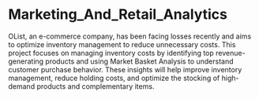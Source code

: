 # Marketing_And_Retail_Analytics

OList, an e-commerce company, has been facing losses recently and aims to optimize inventory management to reduce unnecessary costs. This project focuses on managing inventory costs by identifying top revenue-generating products and using Market Basket Analysis to understand customer purchase behavior. These insights will help improve inventory management, reduce holding costs, and optimize the stocking of high-demand products and complementary items.
